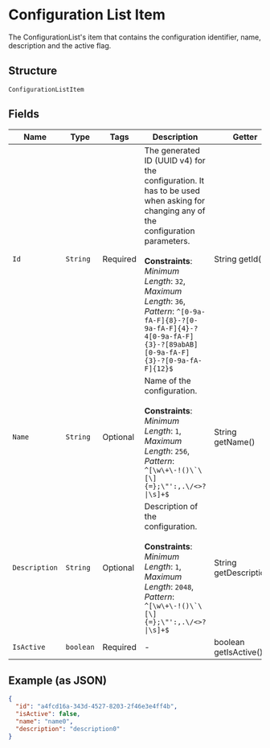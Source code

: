
# Configuration List Item

The ConfigurationList's item that contains the configuration identifier, name, description and the active flag.

## Structure

`ConfigurationListItem`

## Fields

| Name | Type | Tags | Description | Getter | Setter |
|  --- | --- | --- | --- | --- | --- |
| `Id` | `String` | Required | The generated ID (UUID v4) for the configuration. It has to be used when asking for changing any of the configuration parameters.<br><br>**Constraints**: *Minimum Length*: `32`, *Maximum Length*: `36`, *Pattern*: `^[0-9a-fA-F]{8}-?[0-9a-fA-F]{4}-?4[0-9a-fA-F]{3}-?[89abAB][0-9a-fA-F]{3}-?[0-9a-fA-F]{12}$` | String getId() | setId(String id) |
| `Name` | `String` | Optional | Name of the configuration.<br><br>**Constraints**: *Minimum Length*: `1`, *Maximum Length*: `256`, *Pattern*: ``^[\w\+\-!()\`\[\]{=};\"':,.\/<>?\|\s]+$`` | String getName() | setName(String name) |
| `Description` | `String` | Optional | Description of the configuration.<br><br>**Constraints**: *Minimum Length*: `1`, *Maximum Length*: `2048`, *Pattern*: ``^[\w\+\-!()\`\[\]{=};\"':,.\/<>?\|\s]+$`` | String getDescription() | setDescription(String description) |
| `IsActive` | `boolean` | Required | - | boolean getIsActive() | setIsActive(boolean isActive) |

## Example (as JSON)

```json
{
  "id": "a4fcd16a-343d-4527-8203-2f46e3e4ff4b",
  "isActive": false,
  "name": "name0",
  "description": "description0"
}
```

